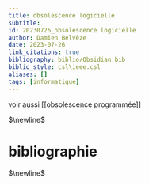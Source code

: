 ```yaml
---
title: obsolescence logicielle
subtitle:
id: 20230726_obsolescence logicielle
author: Damien Belvèze
date: 2023-07-26
link_citations: true
bibliography: biblio/Obsidian.bib
biblio_style: csl\ieee.csl
aliases: []
tags: [informatique]
---
```


voir aussi [[obsolescence programmée]]


$\newline$
# bibliographie
$\newline$






